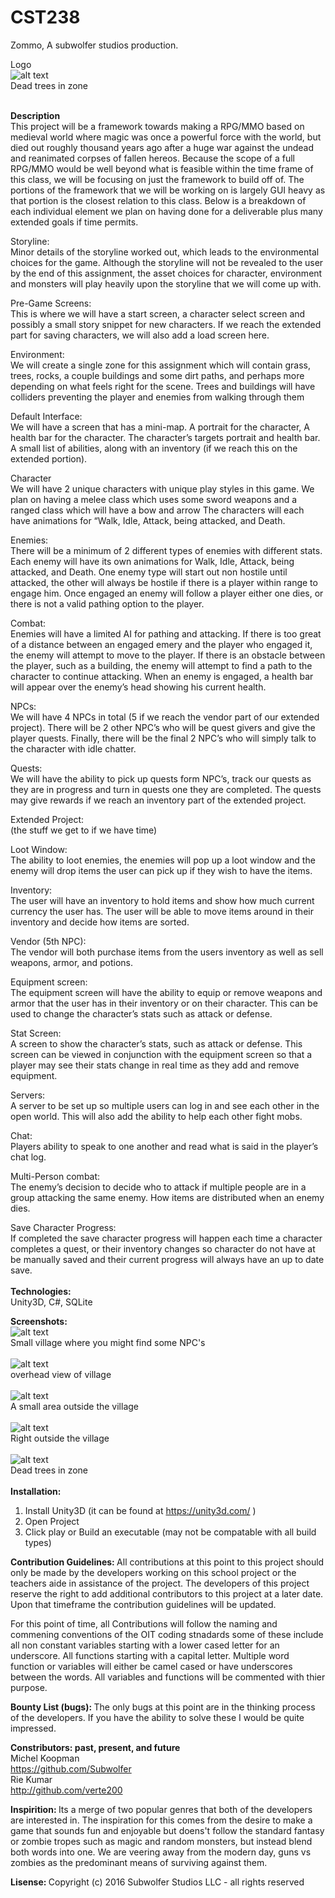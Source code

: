 # CST238
Zommo, A subwolfer studios production.

Logo <BR>
![alt text](/img/index.jpg) <BR>
Dead trees in zone
<BR>
<BR>

<B> Description </B> <BR>
This project will be a framework towards making a RPG/MMO based on medieval world where magic was once a powerful
force with the world, but died out roughly thousand years ago after a huge war against the undead and reanimated 
corpses of fallen hereos.  Because the scope of a full RPG/MMO would be well beyond what is feasible within the time
frame of this class, we will be focusing on just the framework to build off of. The portions of the framework that
we will be working on is largely GUI heavy as that portion is the closest relation to this class.  Below is a
breakdown of each individual element we plan on having done for a deliverable plus many extended goals if time
permits.

Storyline: <BR>
Minor details of the storyline worked out, which leads to the environmental choices for the game. Although the storyline 
will not be revealed to the user by the end of this assignment, the asset choices for character, environment and monsters
will play heavily upon the storyline that we will come up with.

Pre-Game Screens: <BR>
This is where we will have a start screen, a character select screen and possibly a small story snippet for new characters. 
If we reach the extended part for saving characters, we will also add a load screen here.

Environment:<BR>
We will create a single zone for this assignment which will contain grass, trees, rocks, a couple buildings and some dirt 
paths, and perhaps more depending on what feels right for the scene. Trees and buildings will have colliders preventing the 
player and enemies from walking through them

Default Interface:<BR>
We will have a screen that has a mini-map. A portrait for the character, A health bar for the character. The character’s targets portrait and health bar.  A small list of abilities, along with an inventory (if we reach this on the extended portion).

Character<BR>
We will have 2 unique characters with unique play styles in this game. We plan on having a melee class which uses some sword weapons and a ranged class which will have a bow and arrow The characters will each have animations for “Walk, Idle, Attack, being attacked, and Death.

Enemies:<BR>
There will be a minimum of 2 different types of enemies with different stats. Each enemy will have its own animations for Walk, Idle, Attack, being attacked, and Death. One enemy type will start out non hostile until attacked, the other will always be hostile if there is a player within range to engage him. Once engaged an enemy will follow a player either one dies, or there is not a valid pathing option to the player.

Combat:<BR>
Enemies will have a limited AI for pathing and attacking. If there is too great of a distance between an engaged emery and the player who engaged it, the enemy will attempt to move to the player. If there is an obstacle between the player, such as a building, the enemy will attempt to find a path to the character to continue attacking. When an enemy is engaged, a health bar will appear over the enemy’s head showing his current health.

NPCs:<BR>
We will have 4 NPCs in total (5 if we reach the vendor part of our extended project). There will be 2 other NPC’s who will be quest givers and give the player quests. Finally, there will be the final 2 NPC’s who will simply talk to the character with idle chatter.

Quests:<BR>
We will have the ability to pick up quests form NPC’s, track our quests as they are in progress and turn in quests one they are completed. The quests may give rewards if we reach an inventory part of the extended project.

Extended Project:<BR>
(the stuff we get to if we have time)

Loot Window:<BR>
The ability to loot enemies, the enemies will pop up a loot window and the enemy will drop items the user can pick up if they wish to have the items.

Inventory:<BR>
The user will have an inventory to hold items and show how much current currency the user has. The user will be able to move items around in their inventory and decide how items are sorted.

Vendor (5th NPC):<BR>
The vendor will both purchase items from the users inventory as well as sell weapons, armor, and potions.

Equipment screen:<BR>
The equipment screen will have the ability to equip or remove weapons and armor that the user has in their inventory or on their character. This can be used to change the character’s stats such as attack or defense.

Stat Screen:<BR>
A screen to show the character’s stats, such as attack or defense. This screen can be viewed in conjunction with the equipment screen so that a player may see their stats change in real time as they add and remove equipment.

Servers:<BR>
A server to be set up so multiple users can log in and see each other in the open world. This will also add the ability to help each other fight mobs.

Chat:<BR>
Players ability to speak to one another and read what is said in the player’s chat log.


Multi-Person combat:<BR>
The enemy’s decision to decide who to attack if multiple people are in a group attacking the same enemy. How items are distributed when an enemy dies.

Save Character Progress:<BR>
If completed the save character progress will happen each time a character completes a quest, or their inventory changes so character do not have at be manually saved and their current progress will always have an up to date save.
<BR>
<BR>
<B> Technologies: </B> <BR>
Unity3D, C#, SQLite

<B> Screenshots: </B> <BR>
![alt text](/1dfba1de-3b43-4a80-babf-767f6d1669a6_scaled.jpg) <BR>
Small village where you might find some NPC's
<BR>
<BR>
![alt text](/77da476d-4348-4b3f-b2c5-e582b01830a0_scaled.jpg) <BR>
overhead view of village
<BR>
<BR>
![alt text](/9659a0f5-cc37-45e4-ab27-7028a5b11c39_scaled.jpg) <BR>
A small area outside the village
<BR>
<BR>
![alt text](/9659a0f5-cc37-45e4-ab27-7028a5b11c39_scaled.jpg) <BR>
Right outside the village
<BR>
<BR>
![alt text](/a3b0117a-061a-4ce5-b333-b9cfbb6f2310_scaled.jpg) <BR>
Dead trees in zone
<BR>
<BR>
<B> Installation: </B> <BR>
1. Install Unity3D (it can be found at https://unity3d.com/ )
2. Open Project
3. Click play or Build an executable (may not be compatable with all build types)

<B> Contribution Guidelines: </B>
All contributions at this point to this project should only be made by the developers working on this school project or the
teachers aide in assistance of the project.  The developers of this project reserve the right to add additional contributors to this project at a later date. Upon that timeframe the contribution guidelines will be updated.

For this point of time, all Contributions will follow the naming and commening conventions of the OIT coding stnadards some of these include all non constant variables starting with a lower cased letter for an underscore. All functions starting with a capital letter. Multiple word function or variables will either be camel cased or have underscores between the words. All variables and functions will be commented with thier purpose.

<B> Bounty List (bugs): </B>
The only bugs at this point are in the thinking process of the developers. If you have the ability to solve these I would
be quite impressed.

<B> Constributors: past, present, and future </B> <BR>
Michel Koopman<BR>
https://github.com/Subwolfer
<BR>
Rie Kumar<BR>
http://github.com/verte200

<B> Inspirition: </B>
Its a merge of two popular genres that both of the developers are interested in. The inspiration for this comes from the desire to make a game that sounds fun and enjoyable but doens't follow the standard fantasy or zombie tropes such as magic and random monsters, but instead blend both words into one.  We are veering away from the modern day, guns vs zombies as the predominant means of surviving against them.

<B> Lisense: </B>
Copyright (c) 2016 Subwolfer Studios LLC - all rights reserved

